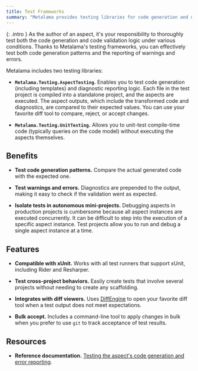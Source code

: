 ```yaml
---
title: Test Frameworks
summary: "Metalama provides testing libraries for code generation and diagnostics, supporting xUnit and integrating with diff tools for efficient testing."
---
```


{: .intro }
As the author of an aspect, it's your responsibility to thoroughly test both the code generation and code validation logic under various conditions. Thanks to Metalama's testing frameworks, you can effectively test both code generation patterns and the reporting of warnings and errors.

Metalama includes two testing libraries:

- **`Metalama.Testing.AspectTesting`.** Enables you to test code generation (including templates) and diagnostic reporting logic. Each file in the test project is compiled into a standalone project, and the aspects are executed. The aspect outputs, which include the transformed code and diagnostics, are compared to their expected values. You can use your favorite diff tool to compare, reject, or accept changes.

- **`Metalama.Testing.UnitTesting`.** Allows you to unit-test compile-time code (typically queries on the code model) without executing the aspects themselves.

## Benefits

- **Test code generation patterns.** Compare the actual generated code with the expected one.

- **Test warnings and errors.** Diagnostics are prepended to the output, making it easy to check if the validation went as expected.

- **Isolate tests in autonomous mini-projects.** Debugging aspects in production projects is cumbersome because all aspect instances are executed concurrently. It can be difficult to step into the execution of a specific aspect instance. Test projects allow you to run and debug a single aspect instance at a time.

## Features

- **Compatible with xUnit.** Works with all test runners that support xUnit, including Rider and Resharper.

- **Test cross-project behaviors.** Easily create tests that involve several projects without needing to create any scaffolding.

- **Integrates with diff viewers.** Uses [DiffEngine](https://github.com/VerifyTests/DiffEngine) to open your favorite diff tool when a test output does not meet expectations.

- **Bulk accept.** Includes a command-line tool to apply changes in bulk when you prefer to use `git` to track acceptance of test results.

## Resources

- **Reference documentation.** [Testing the aspect's code generation and error reporting](https://doc.metalama.net/conceptual/aspects/testing/aspect-testing).

